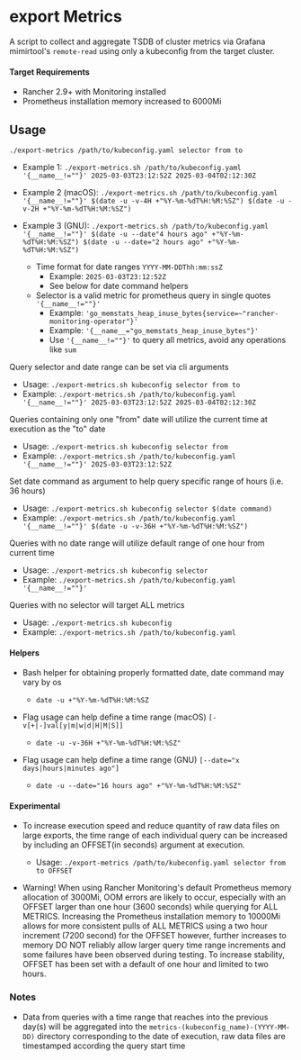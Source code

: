 # export Metrics

A script to collect and aggregate TSDB of cluster metrics via Grafana mimirtool's `remote-read` using only a kubeconfig from the target cluster.

#### Target Requirements

 - Rancher 2.9+ with Monitoring installed
 - Prometheus installation memory increased to 6000Mi

## Usage

`./export-metrics /path/to/kubeconfig.yaml selector from to`

- Example 1: `./export-metrics.sh /path/to/kubeconfig.yaml '{__name__!=""}' 2025-03-03T23:12:52Z 2025-03-04T02:12:30Z`

- Example 2 (macOS): `./export-metrics.sh /path/to/kubeconfig.yaml '{__name__!=""}' $(date -u -v-4H +"%Y-%m-%dT%H:%M:%SZ") $(date -u -v-2H +"%Y-%m-%dT%H:%M:%SZ")`

- Example 3 (GNU): `./export-metrics.sh /path/to/kubeconfig.yaml '{__name__!=""}' $(date -u --date"4 hours ago" +"%Y-%m-%dT%H:%M:%SZ") $(date -u --date="2 hours ago" +"%Y-%m-%dT%H:%M:%SZ")`

   - Time format for date ranges `YYYY-MM-DDThh:mm:ssZ`
     - Example: `2025-03-03T23:12:52Z`
     - See below for date command helpers
   - Selector is a valid metric for prometheus query in single quotes `'{__name__!=""}'`
     - Example: `'go_memstats_heap_inuse_bytes{service=~"rancher-monitoring-operator"}'`
     - Example: `'{__name__="go_memstats_heap_inuse_bytes"}'`
     - Use `'{__name__!=""}'` to query all metrics, avoid any operations like `sum`

Query selector and date range can be set via cli arguments

  - Usage: `./export-metrics.sh kubeconfig selector from to`
  - Example: `./export-metrics.sh /path/to/kubeconfig.yaml '{__name__!=""}' 2025-03-03T23:12:52Z 2025-03-04T02:12:30Z`
 
 Queries containing only one "from" date will utilize the current time at execution as the "to" date

  - Usage: `./export-metrics.sh kubeconfig selector from`
  - Example: `./export-metrics.sh /path/to/kubeconfig.yaml '{__name__!=""}' 2025-03-03T23:12:52Z `
 
 Set date command as argument to help query specific range of hours (i.e. 36 hours)

  - Usage: `./export-metrics.sh kubeconfig selector $(date command)`
  - Example: `./export-metrics.sh /path/to/kubeconfig.yaml '{__name__!=""}' $(date -u -v-36H +"%Y-%m-%dT%H:%M:%SZ")`

 Queries with no date range will utilize default range of one hour from current time

   - Usage: `./export-metrics.sh kubeconfig selector`
   - Example: `./export-metrics.sh /path/to/kubeconfig.yaml '{__name__!=""}'`

 Queries with no selector will target ALL metrics

   - Usage: `./export-metrics.sh kubeconfig`
   - Example: `./export-metrics.sh /path/to/kubeconfig.yaml`

#### Helpers

 - Bash helper for obtaining properly formatted date, date command may vary by os

   - `date -u +"%Y-%m-%dT%H:%M:%SZ`

 - Flag usage can help define a time range (macOS) `[-v[+|-]val[y|m|w|d|H|M|S]]`
 
   - `date -u -v-36H +"%Y-%m-%dT%H:%M:%SZ"`

 - Flag usage can help define a time range (GNU) `[--date="x days|hours|minutes ago"]`
 
   - `date -u --date="16 hours ago" +"%Y-%m-%dT%H:%M:%SZ"`

#### Experimental

- To increase execution speed and reduce quantity of raw data files on large exports, the time range of each individual query can be increased by including an OFFSET(in seconds) argument at execution.
 
  - Usage: `./export-metrics /path/to/kubeconfig.yaml selector from to OFFSET`

- Warning! When using Rancher Monitoring's default Prometheus memory allocation of 3000Mi, OOM errors are likely to occur, especially with an OFFSET larger than one hour (3600 seconds) while querying for ALL METRICS. Increasing the Prometheus installation memory to 10000Mi allows for more consistent pulls of ALL METRICS using a two hour increment (7200 second) for the OFFSET however, further increases to memory DO NOT reliably allow larger query time range increments and some failures have been observed during testing. To increase stability, OFFSET has been set with a default of one hour and limited to two hours.

### Notes

 - Data from queries with a time range that reaches into the previous day(s) will be aggregated into the `metrics-(kubeconfig_name)-(YYYY-MM-DD)` directory corresponding to the date of execution, raw data files are timestamped according the query start time

